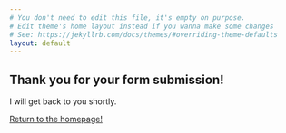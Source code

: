 ```yaml
---
# You don't need to edit this file, it's empty on purpose.
# Edit theme's home layout instead if you wanna make some changes
# See: https://jekyllrb.com/docs/themes/#overriding-theme-defaults
layout: default
---
```


## Thank you for your form submission!

I will get back to you shortly.

[Return to the homepage!](https://hexalellogram.github.io/)
